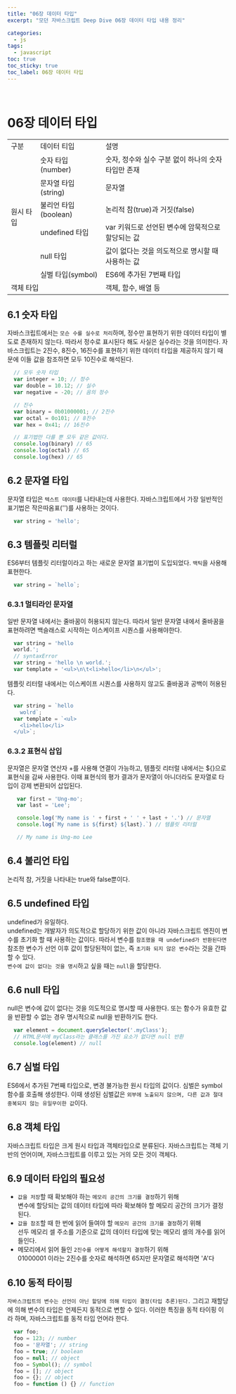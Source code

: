 ```yaml
---
title: "06장 데이터 타입"
excerpt: "모던 자바스크립트 Deep Dive 06장 데이터 타입 내용 정리"

categories:
  - js
tags:
  - javascript
toc: true
toc_sticky: true
toc_label: 06장 데이터 타입
---
```

<br/>


# 06장 데이터 타입
<table>
  <tr>
    <td>구분</td>
    <td>데이터 티입</td>
    <td>설명</td>
  </tr>
  <tr>
    <td rowspan="6">원시 타입</td>
    <td>숫자 타입(number)</td>
    <td>숫자, 정수와 실수 구분 없이 하나의 숫자 타입만 존재</td>
  </tr>
  <tr>
    <td>문자열 타입(string)</td>
    <td>문자열</td>
  </tr>
  <tr>
    <td>불리언 타입(boolean)</td>
    <td>논리적 참(true)과 거짓(false)</td>
  </tr>
  <tr>
    <td>undefined 타입</td>
    <td>var 키워드로 선언된 변수에 암묵적으로 할당되는 값</td>
  </tr>
  <tr>
    <td>null 타입</td>
    <td>값이 없다는 것을 의도적으로 명시할 때 사용하는 값</td>
  </tr>
  <tr>
    <td>실벌 타입(symbol)</td>
    <td>ES6에 추가된 7번째 타입</td>
  </tr>
  <tr>
    <td colspan="2">객체 타입</td>
    <td>객체, 함수, 배열 등</td>
  </tr>

</table>

## 6.1 숫자 타입
자바스크립트에서는 `모슨 수를 실수로 처리`하며, 정수만 표현하기 위한 데이터 타입이 별도로 존재하지 않는다. 따라서 정수로 표시된다 해도 사실은 실수라는 것을 의미한다. 자바스크립트는 2진수, 8진수, 16진수를 표현하기 위한 데이터 타입을 제공하지 않기 때문에 이들 값을 참조하면 모두 10진수로 해석된다. 
```javascript
  // 모두 숫자 타입
  var integer = 10; // 정수
  var double = 10.12; // 실수
  var negative = -20; // 음의 정수

  // 진수
  var binary = 0b01000001; // 2진수
  var octal = 0o101; // 8진수
  var hex = 0x41; // 16진수

  // 표기법만 다를 뿐 모두 같은 값이다.
  console.log(binary) // 65
  console.log(octal) // 65
  console.log(hex) // 65
```

## 6.2 문자열 타입
문자열 타입은 `텍스트 데이터`를 나타내는데 사용한다. 자바스크립트에서 가장 일반적인 표기법은 작은따옴표('')를 사용하는 것이다.
```javascript
  var string = 'hello';
```

## 6.3 템플릿 리터럴
ES6부터 템플릿 리터럴이라고 하는 새로운 문자열 표기법이 도입되었다. `백틱`을 사용해 표현한다.
```javascript
  var string = `hello`;
```  

### 6.3.1 멀티라인 문자열  
일반 문자열 내에서는 줄바꿈이 허용되지 않는다. 따라서 일반 문자열 내에서 줄바꿈을 표현하려면 백슬래스로 시작하는 이스케이프 시퀀스를 사용해야한다. 
```javascript
  var string = 'hello
  world.'; 
  // syntaxError
  var string = 'hello \n world.'; 
  var template = '<ul>\n\t<li>hello</li>\n</ul>'; 
```

템플릿 리터럴 내에서는 이스케이프 시퀀스를 사용하지 않고도 줄바꿈과 공백이 허용된다.
```javascript
  var string = `hello
    wolrd`;
  var template = `<ul>
    <li>hello</li>
  </ul>`;
```

### 6.3.2 표현식 삽입
문자열은 문자열 연산자 +를 사용해 연결이 가능하고, 템플릿 리터럴 내에서는 ${}으로 표현식을 감싸 사용한다. 이때 표현식의 평가 결과가 문자열이 아니더라도 문자열로 타입이 강제 변환되어 삽입된다.

```javascript
   var first = 'Ung-mo';
   var last = 'Lee';

   console.log('My name is ' + first + ' ' + last + '.') // 문자열
   console.log(`My name is ${first} ${last}.`) // 템플릿 리터럴

   // My name is Ung-mo Lee
```
## 6.4 불리언 타입
논리적 참, 거짓을 나타내는 true와 false뿐이다.

## 6.5 undefined 타입
undefined가 유일하다.  
undefined는 개발자가 의도적으로 할당하기 위한 값이 아니라 자바스크립트 엔진이 변수를 초기화 할 때 사용하는 값이다.
따라서 변수를 `참조했을 때 undefined가 반환된다면` 참조한 변수가 선언 이후 값이 할당된적이 없는, 즉 `초기화 되지 않은 변수`라는 것을 간파할 수 있다.  
`변수에 값이 없다는 것을 명시`하고 싶을 때는 `null`을 할당한다.

## 6.6 null 타입
null은 변수에 값이 없다는 것을 의도적으로 명시할 때 사용한다. 또는 함수가 유효한 값을 반환할 수 없는 경우 명시적으로 null을 반환하기도 한다. 

```javascript
  var element = document.querySelector('.myClass');
  // HTML문서에 myClass라는 클래스를 가진 요소가 없다면 null 반환
  console.log(element) // null
```

## 6.7 심벌 타입
ES6에서 추가된 7번째 타입으로, 변경 불가능한 원시 타입의 값이다. 심벌은 symbol 함수를 호출해 생성한다.  이때 생성된 심벌값은 `외부에 노출되지 않으며, 다른 값과 절대 중복되지 않는 유일무이한 값`이다.

## 6.8 객체 타입
자바스크립트 타입은 크게 원시 타입과 객체타입으로 분류된다. 자바스크립트는 객체 기반의 언어이며, 자바스크립트를 이루고 있는 거의 모든 것이 객체다.

## 6.9 데이터 타입의 필요성
- `값을 저장`할 때 확보해야 하는 `메모리 공간의 크기를 결정`하기 위해  
변수에 할당되는 값의 데이터 타입에 따라 확보해야 할 메모리 공간의 크기가 결정된다.
- `값을 참조`할 때 한 번에 읽어 들여야 할 `메모리 공간의 크기를 결정`하기 위해  
선두 메모리 셀 주소를 기준으로 값의 데이터 타입에 맞는 메모리 셀의 개수를 읽어들인다.
- 메모리에서 읽어 들인 `2진수를 어떻게 해석할지 결정`하기 위해  
01000001 이라는 2진수를 숫자로 해석하면 65지만 문자열로 해석하면 'A'다

## 6.10 동적 타이핑
`자바스크립트의 변수는 선언이 아닌 할당에 의해 타입이 결정(타입 추론)된다.` 그리고 재할당에 의해 변수의 타입은 언제든지 동적으로 변할 수 있다. 이러한 특징을 동적 타이핑 이라 하며, 자바스크립트를 동적 타입 언어라 한다.
```javascript
  var foo;
  foo = 123; // number
  foo = '문자열'; // string
  foo = true; // boolean
  foo = null; // object
  foo = Symbol(); // symbol
  foo = []; // object
  foo = {}; // object
  foo = function () {} // function
```
